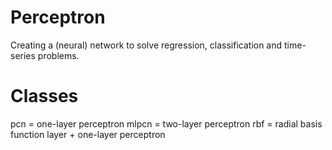 # Perceptron
Creating a (neural) network to solve regression, classification and time-series problems.

# Classes
pcn = one-layer perceptron
mlpcn = two-layer perceptron
rbf = radial basis function layer + one-layer perceptron
